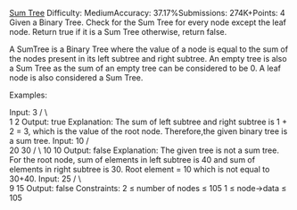[Sum Tree](https://www.geeksforgeeks.org/problems/sum-tree/1)
Difficulty: MediumAccuracy: 37.17%Submissions: 274K+Points: 4
Given a Binary Tree. Check for the Sum Tree for every node except the leaf node. Return true if it is a Sum Tree otherwise, return false.

A SumTree is a Binary Tree where the value of a node is equal to the sum of the nodes present in its left subtree and right subtree. An empty tree is also a Sum Tree as the sum of an empty tree can be considered to be 0. A leaf node is also considered a Sum Tree.

Examples:

Input:
    3
  /   \    
 1     2
Output: true
Explanation: The sum of left subtree and right subtree is 1 + 2 = 3, which is the value of the root node. Therefore,the given binary tree is a sum tree.
Input:
          10
        /    \
      20      30
    /   \ 
   10    10
Output: false
Explanation: The given tree is not a sum tree. For the root node, sum of elements in left subtree is 40 and sum of elements in right subtree is 30. Root element = 10 which is not equal to 30+40.
Input:
   25
  /   \    
 9     15
Output: false
Constraints:
2 ≤ number of nodes ≤ 105
1 ≤ node->data ≤ 105
